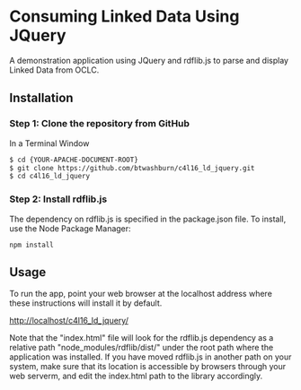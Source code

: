 # Consuming Linked Data Using JQuery

A demonstration application using JQuery and rdflib.js to parse and display Linked Data from OCLC. 

## Installation

### Step 1: Clone the repository from GitHub

In a Terminal Window

```bash
$ cd {YOUR-APACHE-DOCUMENT-ROOT}
$ git clone https://github.com/btwashburn/c4l16_ld_jquery.git
$ cd c4l16_ld_jquery
```
### Step 2: Install rdflib.js

The dependency on rdflib.js is specified in the package.json file.  To install, use the Node Package Manager:

```npm install```

## Usage

To run the app, point your web browser at the localhost address where these instructions will install it by default. 

[http://localhost/c4l16_ld_jquery/](http://localhost/c4l16_ld_jquery/)

Note that the "index.html" file will look for the rdflib.js dependency as a relative path "node_modules/rdflib/dist/" under the root path where the application was installed.  If you have moved rdflib.js in another path on your system, make sure that its location is accessible by browsers through your web serverm, and edit the index.html path to the library accordingly.
